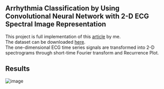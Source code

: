 ## Arrhythmia Classification by Using Convolutional Neural Network with  2-D ECG Spectral Image Representation

This project is full implementation of this [article](https://www.mdpi.com/2072-4292/12/10/1685) by me.\
The dataset can be downloaded [here](https://www.kaggle.com/datasets/mondejar/mitbih-database).\
The one-dimensional ECG time series signals are transformed into 2-D spectrograms through short-time Fourier transform and Recurrence Plot.

## Results
![image](https://github.com/user-attachments/assets/bb66ef5d-05ff-4584-8a6c-8cf3d10e1c24)


